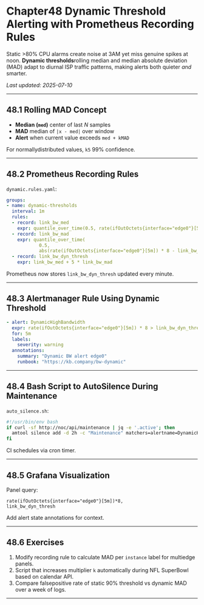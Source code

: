 
# Chapter48  Dynamic Threshold Alerting with Prometheus Recording Rules

Static >80% CPU alarms create noise at 3AM yet miss genuine spikes at noon.
**Dynamic thresholds**rolling median and median absolute deviation (MAD)
adapt to diurnal ISP traffic patterns, making alerts both quieter _and_
smarter.

_Last updated: 2025-07-10_

---

## 48.1  Rolling MAD Concept

* **Median (`med`)**  center of last _N_ samples  
* **MAD**  median of `|x - med|` over window  
* **Alert** when current value exceeds `med + kMAD`  

For normallydistributed values, `k5`  99% confidence.

---

## 48.2  Prometheus Recording Rules

`dynamic.rules.yaml`:

```yaml
groups:
- name: dynamic-thresholds
  interval: 1m
  rules:
  - record: link_bw_med
    expr: quantile_over_time(0.5, rate(ifOutOctets{interface="edge0"}[5m]) * 8)[1h:]
  - record: link_bw_mad
    expr: quantile_over_time(
            0.5,
            abs(rate(ifOutOctets{interface="edge0"}[5m]) * 8 - link_bw_med))[1h:]
  - record: link_bw_dyn_thresh
    expr: link_bw_med + 5 * link_bw_mad
```

Prometheus now stores `link_bw_dyn_thresh` updated every minute.

---

## 48.3  Alertmanager Rule Using Dynamic Threshold

```yaml
- alert: DynamicHighBandwidth
  expr: rate(ifOutOctets{interface="edge0"}[5m]) * 8 > link_bw_dyn_thresh
  for: 5m
  labels:
    severity: warning
  annotations:
    summary: "Dynamic BW alert edge0"
    runbook: "https://kb.company/bw-dynamic"
```

---

## 48.4  Bash Script to AutoSilence During Maintenance

`auto_silence.sh`:

```bash
#!/usr/bin/env bash
if curl -sf http://noc/api/maintenance | jq -e '.active'; then
  amtool silence add -d 2h -c "Maintenance" matchers=alertname=DynamicHighBandwidth
fi
```

CI schedules via cron timer.

---

## 48.5  Grafana Visualization

Panel query:

```
rate(ifOutOctets{interface="edge0"}[5m])*8,
link_bw_dyn_thresh
```

Add alert state annotations for context.

---

## 48.6  Exercises

1. Modify recording rule to calculate MAD per `instance` label for multiedge
   panels.  
2. Script that increases multiplier `k` automatically during NFL SuperBowl
   based on calendar API.  
3. Compare falsepositive rate of static 90% threshold vs dynamic MAD over a
   week of logs.

---
